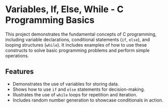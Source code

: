 # Variables, If, Else, While - C Programming Basics

This project demonstrates the fundamental concepts of C programming, including variable declarations, conditional statements (`if`, `else`), and looping structures (`while`). It includes examples of how to use these constructs to solve basic programming problems and perform simple operations.

## Features
- Demonstrates the use of variables for storing data.
- Shows how to use `if` and `else` statements for decision-making.
- Illustrates the use of `while` loops for repetition and iteration.
- Includes random number generation to showcase conditionals in action.
